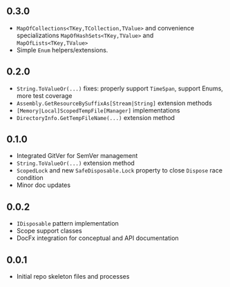 ## 0.3.0
* `MapOfCollections<TKey,TCollection,TValue>` and convenience specializations `MapOfHashSets<TKey,TValue>` and `MapOfLists<TKey,TValue>`
* Simple `Enum` helpers/extensions.

## 0.2.0
* `String.ToValueOr(...)` fixes: properly support `TimeSpan`, support Enums, more test coverage
* `Assembly.GetResourceBySuffixAs[Stream|String]` extension methods
* `[Memory|Local]ScopedTempFile[Manager]` implementations
* `DirectoryInfo.GetTempFileName(...)` extension method

## 0.1.0
* Integrated GitVer for SemVer management
* `String.ToValueOr(...)` extension method
* `ScopedLock` and new `SafeDisposable.Lock` property to close `Dispose` race condition
* Minor doc updates

## 0.0.2
* `IDisposable` pattern implementation
* Scope support classes
* DocFx integration for conceptual and API documentation

## 0.0.1
* Initial repo skeleton files and processes
